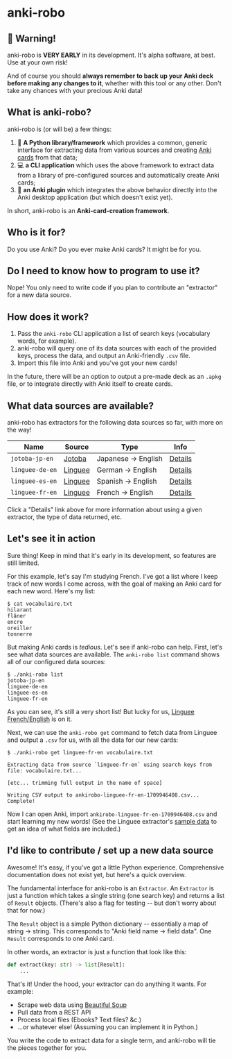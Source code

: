 # anki-robo

## 🚨 Warning!

anki-robo is **VERY EARLY** in its development. It's alpha software, at best.
Use at your own risk!

And of course you should **always remember to back up your Anki deck before
making any changes to it**, whether with this tool or any other. Don't take
any chances with your precious Anki data!

## What is anki-robo?

anki-robo is (or will be) a few things:

1. 🧩 **A Python library/framework** which provides a common, generic
   interface for extracting data from various sources and creating [Anki
   cards](https://apps.ankiweb.net/) from that data;
2. 💻 **a CLI application** which uses the above framework to extract data
   from a library of pre-configured sources and automatically create Anki
   cards;
3. 🔌 **an Anki plugin** which integrates the above behavior directly into the
   Anki desktop application (but which doesn't exist yet).

In short, anki-robo is an **Anki-card-creation framework**.

## Who is it for?

Do you use Anki? Do you ever make Anki cards? It might be for you.

## Do I need to know how to program to use it?

Nope! You only need to write code if you plan to contribute an "extractor" for
a new data source.

## How does it work?

1. Pass the `anki-robo` CLI application a list of search keys (vocabulary
   words, for example).
2. anki-robo will query one of its data sources with each of the provided
   keys, process the data, and output an Anki-friendly `.csv` file.
3. Import this file into Anki and you've got your new cards!

In the future, there will be an option to output a pre-made deck as an `.apkg`
file, or to integrate directly with Anki itself to create cards.

## What data sources are available?

anki-robo has extractors for the following data sources so far, with more on
the way!

| Name | Source | Type | Info |
|------|--------|------|------|
| `jotoba-jp-en` | [Jotoba](https://jotoba.de/) | Japanese -> English | [Details](extractor-details.md#jotoba)
| `linguee-de-en` | [Linguee](https://www.linguee.com/german-english/) | German -> English | [Details](extractor-details.md#linguee)
| `linguee-es-en` | [Linguee](https://www.linguee.com/spanish-english/) | Spanish -> English | [Details](extractor-details.md#linguee)
| `linguee-fr-en` | [Linguee](https://www.linguee.com/french-english/) | French -> English | [Details](extractor-details.md#linguee)

Click a "Details" link above for more information about using a given
extractor, the type of data returned, etc.

## Let's see it in action

Sure thing! Keep in mind that it's early in its development, so features are
still limited.

For this example, let's say I'm studying French. I've got a list where I keep
track of new words I come across, with the goal of making an Anki card for
each new word. Here's my list:

```
$ cat vocabulaire.txt
hilarant
flâner
encre
oreiller
tonnerre
```

But making Anki cards is *tedious*. Let's see if anki-robo can help. First,
let's see what data sources are available. The `anki-robo list` command shows
all of our configured data sources:

```
$ ./anki-robo list
jotoba-jp-en
linguee-de-en
linguee-es-en
linguee-fr-en
```

As you can see, it's still a very short list! But lucky for us, [Linguee
French/English](https://www.linguee.com/french-english/) is on it.

Next, we can use the `anki-robo get` command to fetch data from Linguee and
output a `.csv` for us, with all the data for our new cards:

```
$ ./anki-robo get linguee-fr-en vocabulaire.txt

Extracting data from source `linguee-fr-en` using search keys from file: vocabulaire.txt...

[etc... trimming full output in the name of space]

Writing CSV output to ankirobo-linguee-fr-en-1709946408.csv... Complete!
```

Now I can open Anki, import `ankirobo-linguee-fr-en-1709946408.csv` and start
learning my new words! (See the Linguee extractor's [sample
data](extractor-details.md#sample-data-1) to get an idea of what fields are
included.)

## I'd like to contribute / set up a new data source

Awesome! It's easy, if you've got a little Python experience. Comprehensive
documentation does not exist yet, but here's a quick overview.

The fundamental interface for anki-robo is an `Extractor`. An `Extractor` is
just a function which takes a single string (one search key) and returns a
list of `Result` objects. (There's also a flag for testing -- but don't worry
about that for now.)

The `Result` object is a simple Python dictionary -- essentially a map of
string -> string. This corresponds to "Anki field name -> field data". One
`Result` corresponds to one Anki card.

In other words, an extractor is just a function that look like this:

```python
def extract(key: str) -> list[Result]:
    ...
```

That's it! Under the hood, your extractor can do anything it wants. For
example:

- Scrape web data using [Beautiful
  Soup](https://beautiful-soup-4.readthedocs.io/en/latest/)
- Pull data from a REST API
- Process local files (Ebooks? Text files? &c.)
- ...or whatever else! (Assuming you can implement it in Python.)

You write the code to extract data for a single term, and anki-robo will tie
the pieces together for you.
